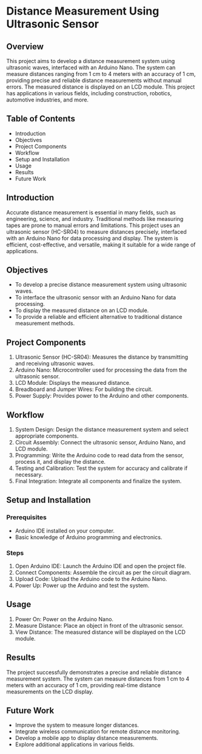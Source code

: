 # Distance Measurement Using Ultrasonic Sensor
## Overview
This project aims to develop a distance measurement system using ultrasonic waves, interfaced with an Arduino Nano. The system can measure distances ranging from 1 cm to 4 meters with an accuracy of 1 cm, providing precise and reliable distance measurements without manual errors. The measured distance is displayed on an LCD module. This project has applications in various fields, including construction, robotics, automotive industries, and more.

## Table of Contents
- Introduction
- Objectives
- Project Components
- Workflow
- Setup and Installation
- Usage
- Results
- Future Work


## Introduction
Accurate distance measurement is essential in many fields, such as engineering, science, and industry. Traditional methods like measuring tapes are prone to manual errors and limitations. This project uses an ultrasonic sensor (HC-SR04) to measure distances precisely, interfaced with an Arduino Nano for data processing and display. The system is efficient, cost-effective, and versatile, making it suitable for a wide range of applications.


## Objectives
- To develop a precise distance measurement system using ultrasonic waves.
- To interface the ultrasonic sensor with an Arduino Nano for data processing.
- To display the measured distance on an LCD module.
- To provide a reliable and efficient alternative to traditional distance measurement methods.

## Project Components
1. Ultrasonic Sensor (HC-SR04): Measures the distance by transmitting and receiving ultrasonic waves.
2. Arduino Nano: Microcontroller used for processing the data from the ultrasonic sensor.
3. LCD Module: Displays the measured distance.
4. Breadboard and Jumper Wires: For building the circuit.
5. Power Supply: Provides power to the Arduino and other components.

## Workflow
1. System Design: Design the distance measurement system and select appropriate components.
2. Circuit Assembly: Connect the ultrasonic sensor, Arduino Nano, and LCD module.
3. Programming: Write the Arduino code to read data from the sensor, process it, and display the distance.
4. Testing and Calibration: Test the system for accuracy and calibrate if necessary.
5. Final Integration: Integrate all components and finalize the system.

## Setup and Installation

### Prerequisites
- Arduino IDE installed on your computer.
- Basic knowledge of Arduino programming and electronics.

### Steps
1. Open Arduino IDE: Launch the Arduino IDE and open the project file.
2. Connect Components: Assemble the circuit as per the circuit diagram.
3. Upload Code: Upload the Arduino code to the Arduino Nano.
4. Power Up: Power up the Arduino and test the system.

## Usage
1. Power On: Power on the Arduino Nano.
2. Measure Distance: Place an object in front of the ultrasonic sensor.
3. View Distance: The measured distance will be displayed on the LCD module.

## Results
The project successfully demonstrates a precise and reliable distance measurement system. The system can measure distances from 1 cm to 4 meters with an accuracy of 1 cm, providing real-time distance measurements on the LCD display.


## Future Work
- Improve the system to measure longer distances.
- Integrate wireless communication for remote distance monitoring.
- Develop a mobile app to display distance measurements.
- Explore additional applications in various fields.

